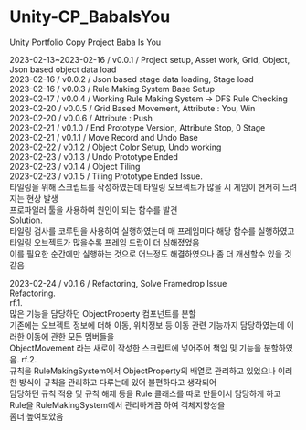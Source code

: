 # Unity-CP_BabaIsYou
Unity Portfolio Copy Project Baba Is You         

2023-02-13~2023-02-16 / v0.0.1 / Project setup, Asset work, Grid, Object, Json based object data load     
2023-02-16 / v0.0.2 / Json based stage data loading, Stage load         
2023-02-16 / v0.0.3 / Rule Making System Base Setup   
2023-02-17 / v0.0.4 / Working Rule Making System -> DFS Rule Checking   
2023-02-20 / v0.0.5 / Grid Based Movement, Attribute : You, Win    
2023-02-20 / v0.0.6 / Attribute : Push  
2023-02-21 / v0.1.0 / End Prototype Version, Attribute Stop, 0 Stage   
2023-02-21 / v0.1.1 / Move Record and Undo Base       
2023-02-22 / v0.1.2 / Object Color Setup, Undo working       
2023-02-23 / v0.1.3 / Undo Prototype Ended      
2023-02-23 / v0.1.4 / Object Tiling     
2023-02-23 / v0.1.5 / Tiling Prototype Ended 
Issue.           
타일링을 위해 스크립트를 작성하였는데 타일링 오브젝트가 많을 시 게임이 현저히 느려지는 현상 발생              
프로파일러 툴을 사용하여 원인이 되는 함수를 발견        
Solution.         
타일링 검사를 코루틴을 사용하여 실행하였는데 매 프레임마다 해당 함수를 실행하였고 타일링 오브젝트가 많을수록 프레임 드랍이 더 심해졌었음                   
이를 필요한 순간에만 실행하는 것으로 어느정도 해결하였으나 좀 더 개선할수 있을 것 같음        

2023-02-24 / v0.1.6 / Refactoring, Solve Framedrop Issue  
Refactoring.    
rf.1.           
많은 기능을 담당하던 ObjectProperty 컴포넌트를 분할     
기존에는 오브젝트 정보에 더해 이동, 위치정보 등 이동 관련 기능까지 담당하였는데 이러한 이동에 관한 모든 멤버들을      
ObjectMovement 라는 새로이 작성한 스크립트에 넣어주어 책임 및 기능을 분할하였음. 
rf.2.               
규칙을 RuleMakingSystem에서 ObjectProperty의 배열로 관리하고 있었으나 이러한 방식이 규칙을 관리하고 다루는데 있어 불편하다고 생각되어          
담당하던 규칙 적용 및 규칙 해제 등을 Rule 클래스를 따로 만들어서 담당하게 하고 Rule을 RuleMakingSystem에서 관리하게끔 하여 객체지향성을           
좀더 높여보았음                    
              

